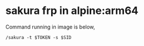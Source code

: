 # sakura frp in alpine:arm64

Command running in image is below,

```
/sakura -t $TOKEN -s $SID
```
